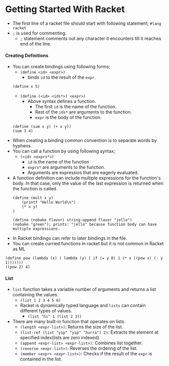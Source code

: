 # Getting Started With Racket

* The first line of a racket file should start with following statement; `#lang racket`
* `;` is used for commenting.
    * `;` statement comments out any character it encounters till it reaches end of the line.

#### Creating Definitions
* You can create bindings using following forms;
    * `(define <id> <expr>)`
        * binds `id` to the result of the `expr`.
    ```racket
    (define x 5)
    ```
    * `(define (<id> <ids*>) <expr>)` 
        * Above syntax defines a function.
            * The first `id` is the name of the function.
            * Rest of the `ids*` are arguments to the function.
            * `expr` is the body of the function.
    ```racket
    (define (sum x y) (+ x y))
    (sum 3 4)
    ```
* When creating a binding common convention is to separate words by hyphens.
* You can call a function by using following syntax;
    * `(<id> <exprs*>)`
        * `id` is the name of the function
        * `exprs*` are arguments to the function.
        * Arguments are expressios that are eagerly evaluated.
* A function definition can include multiple expressions for the function's body. In that case, only the value of the last expression is returned when the function is called.
    ```racket
    (define (mult x y) 
        (printf "Hello World\n")
        (* x y)
    )

    (define (nobake flavor) string-append flavor "jello")
    (nobake "green"); prints: "jello" because function body can have multiple expressions.
    ```
* In Racket bindings can refer to later bindings in the file.
* You can create curried functions in racket but it is not common in Racket as ML 
```racket
(define pow (lambda (x) ( lambda (y) ( if (= y 0) 1 (* x ((pow x) (- y 1)))))))
((pow 2) 4)
```

#### List

* `list` function takes a variable number of arguments and returns a list containing the values. 
    * `(list 1 2 3 4 5 6)`
    * Racket is dynamically typed language and `lists` can contain different types of values.
        * `(list "hi" 1 (list 2 3))` 
* There are many built-in function that operates on lists.
    * `(length <expr-list>)`: Returns the size of the list.
    * `(list-ref (list "yip" "yip" "hurra") 2)`: Extracts the element at specified index(lists are zero indexed).
    * `(append <expr-list> <expr-list>)`: Combines list together.
    * `(reverse <expr-list>)`: Reverses the ordering of the list.
    * `(member <expr> <expr-list>)`: Checks if the result of the `expr` is contained in the list.
